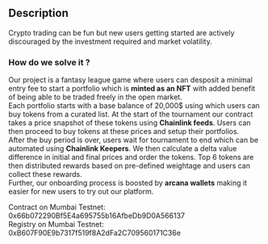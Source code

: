 ## Description

Crypto trading can be fun but new users getting started are actively discouraged by the investment required and market volatility.

### How do we solve it ?

Our project is a fantasy league game where users can desposit a minimal entry fee to start a portfolio which is **minted as an NFT** with added benefit of being able to be traded freely in the open market. <br>
Each portfolio starts with a base balance of 20,000$ using which users can buy tokens from a curated list. At the start of the tournament our contract takes a price snapshot of these tokens using **Chainlink feeds**. Users can then proceed to buy tokens at these prices and setup their portfolios. <br>
After the buy period is over, users wait for tournament to end which can be automated using **Chainlink Keepers**. We then calculate a delta value difference in initial and final prices and order the tokens. Top 6 tokens are then distributed rewards based on pre-defined weightage and users can collect these rewards.<br>
Further, our onboarding process is boosted by **arcana wallets** making it easier for new users to try out our platform.

Contract on Mumbai Testnet: 0x66b072290Bf5E4a695755b16AfbeDb9D0A566137 <br>
Registry on Mumbai Testnet:
0xB607F90E9b7317f519f8A2dFa2C709560171C36e
